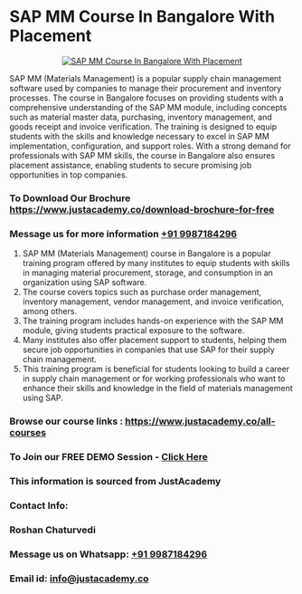 # SAP MM Course In Bangalore With Placement

<p align="center">
  <a href="https://justacademy.co/course-detail/sap-mm-training">
    <img src="https://justacademy.co/storage2/course_image/1709190408_course_image.webp" alt="SAP MM Course In Bangalore With Placement">
  </a>
</p>


SAP MM (Materials Management) is a popular supply chain management software used by companies to manage their procurement and inventory processes. The course in Bangalore focuses on providing students with a comprehensive understanding of the SAP MM module, including concepts such as material master data, purchasing, inventory management, and goods receipt and invoice verification. The training is designed to equip students with the skills and knowledge necessary to excel in SAP MM implementation, configuration, and support roles. With a strong demand for professionals with SAP MM skills, the course in Bangalore also ensures placement assistance, enabling students to secure promising job opportunities in top companies.
### To Download Our Brochure https://www.justacademy.co/download-brochure-for-free
### Message us for more information [+91 9987184296](https://api.whatsapp.com/send?phone=919987184296)
1) SAP MM (Materials Management) course in Bangalore is a popular training program offered by many institutes to equip students with skills in managing material procurement, storage, and consumption in an organization using SAP software. 
2) The course covers topics such as purchase order management, inventory management, vendor management, and invoice verification, among others. 
3) The training program includes hands-on experience with the SAP MM module, giving students practical exposure to the software. 
4) Many institutes also offer placement support to students, helping them secure job opportunities in companies that use SAP for their supply chain management. 
5) This training program is beneficial for students looking to build a career in supply chain management or for working professionals who want to enhance their skills and knowledge in the field of materials management using SAP.

### Browse our course links : https://www.justacademy.co/all-courses 
### To Join our FREE DEMO Session - [Click Here](https://www.justacademy.co/register-for-course-demo)


### This information is sourced from JustAcademy
### Contact Info:
### Roshan Chaturvedi
### Message us on Whatsapp: [+91 9987184296](https://api.whatsapp.com/send?phone=919987184296)
### Email id: [info@justacademy.co](mailto:info@justacademy.co)
                    